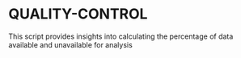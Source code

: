 # QUALITY-CONTROL
This script provides insights into calculating the percentage of data available and unavailable for analysis

